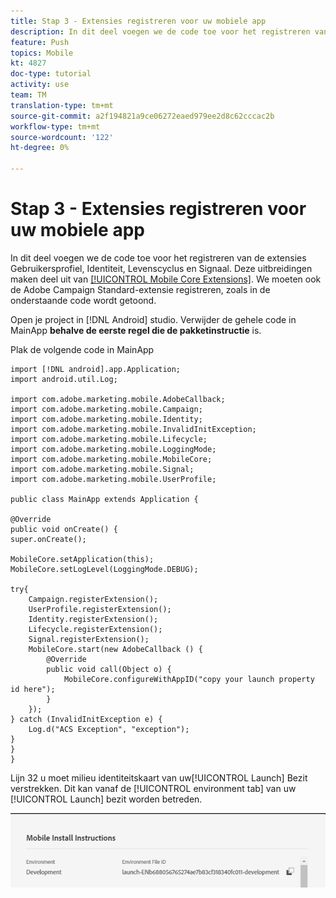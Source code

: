 ```yaml
---
title: Stap 3 - Extensies registreren voor uw mobiele app
description: In dit deel voegen we de code toe voor het registreren van de extensies Gebruikersprofiel, Identiteit, Levenscyclus en Signaal.
feature: Push
topics: Mobile
kt: 4827
doc-type: tutorial
activity: use
team: TM
translation-type: tm+mt
source-git-commit: a2f194821a9ce06272eaed979ee2d8c62cccac2b
workflow-type: tm+mt
source-wordcount: '122'
ht-degree: 0%

---
```



# Stap 3 - Extensies registreren voor uw mobiele app

In dit deel voegen we de code toe voor het registreren van de extensies Gebruikersprofiel, Identiteit, Levenscyclus en Signaal. Deze uitbreidingen maken deel uit van [[!UICONTROL Mobile Core Extensions]](https://aep-sdks.gitbook.io/docs/using-mobile-extensions/mobile-core). We moeten ook de Adobe Campaign Standard-extensie registreren, zoals in de onderstaande code wordt getoond.

Open je project in [!DNL Android] studio. Verwijder de gehele code in MainApp **behalve de eerste regel die de pakketinstructie** is.

Plak de volgende code in MainApp

```java{.line-numbers}
import [!DNL android].app.Application;
import android.util.Log;

import com.adobe.marketing.mobile.AdobeCallback;
import com.adobe.marketing.mobile.Campaign;
import com.adobe.marketing.mobile.Identity;
import com.adobe.marketing.mobile.InvalidInitException;
import com.adobe.marketing.mobile.Lifecycle;
import com.adobe.marketing.mobile.LoggingMode;
import com.adobe.marketing.mobile.MobileCore;
import com.adobe.marketing.mobile.Signal;
import com.adobe.marketing.mobile.UserProfile;

public class MainApp extends Application {

@Override
public void onCreate() {
super.onCreate();

MobileCore.setApplication(this);
MobileCore.setLogLevel(LoggingMode.DEBUG);

try{
    Campaign.registerExtension();
    UserProfile.registerExtension();
    Identity.registerExtension();
    Lifecycle.registerExtension();
    Signal.registerExtension();
    MobileCore.start(new AdobeCallback () {
        @Override
        public void call(Object o) {
            MobileCore.configureWithAppID("copy your launch property id here");
        }
    });
} catch (InvalidInitException e) {
    Log.d("ACS Exception", "exception");
}
}
}
```

Lijn 32 u moet milieu identiteitskaart van uw[!UICONTROL  Launch] Bezit verstrekken. Dit kan vanaf de [!UICONTROL environment tab] van uw [!UICONTROL Launch] bezit worden betreden.

![launch-id](assets/launch-id-property.PNG)
